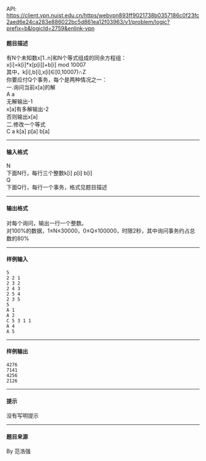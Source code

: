 API: https://client.vpn.nuist.edu.cn/https/webvpn893ff9021738b0357186c0f23fc2aed6e24ca283e886022bc5d861ea12f03963/v1/problem/logic?prefix=b&logicId=2759&enlink-vpn

#### 题目描述

有N个未知数x\[1..n\]和N个等式组成的同余方程组：  
x\[i\]=k\[i\]\*x\[p\[i\]\]+b\[i\] mod 10007  
其中，k\[i\],b\[i\],x\[i\]∈\[0,10007)∩Z  
你要应付Q个事务，每个是两种情况之一：  
一.询问当前x\[a\]的解  
A a  
无解输出-1  
x\[a\]有多解输出-2  
否则输出x\[a\]  
二.修改一个等式  
C a k\[a\] p\[a\] b\[a\]  
  

---

#### 输入格式

N  
下面N行，每行三个整数k\[i\] p\[i\] b\[i\]  
Q  
下面Q行，每行一个事务，格式见题目描述  

---

#### 输出格式

对每个询问，输出一行一个整数。  
对100%的数据，1≤N≤30000，0≤Q≤100000，时限2秒，其中询问事务约占总数的80%  
  

---

#### 样例输入
```
5
2 2 1
2 3 2
2 4 3
2 5 4
2 3 5
5
A 1
A 2
C 5 3 1 1
A 4
A 5

```

---

#### 样例输出
```
4276
7141
4256
2126

```

---

#### 提示

没有写明提示

---

#### 题目来源

By 范浩强